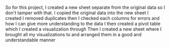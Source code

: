So for this project, I created a new sheet separate from the original data so I don't tamper with that. I copied the original data into the new sheet I created
I removed duplicates then I checked each columns for errors and how I can give more understanding to the data 
I then created a pivot table which I created a visualization through 
Then I created a new sheet where I brought all my visualizations to and arranged them in a good and understandable manner 
